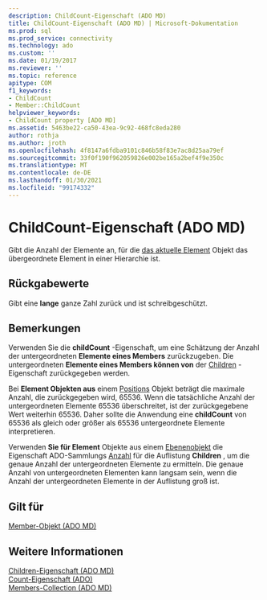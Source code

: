 ```yaml
---
description: ChildCount-Eigenschaft (ADO MD)
title: ChildCount-Eigenschaft (ADO MD) | Microsoft-Dokumentation
ms.prod: sql
ms.prod_service: connectivity
ms.technology: ado
ms.custom: ''
ms.date: 01/19/2017
ms.reviewer: ''
ms.topic: reference
apitype: COM
f1_keywords:
- ChildCount
- Member::ChildCount
helpviewer_keywords:
- ChildCount property [ADO MD]
ms.assetid: 5463be22-ca50-43ea-9c92-468fc8eda280
author: rothja
ms.author: jroth
ms.openlocfilehash: 4f8147a6fdba9101c846b58f83e7ac8d25aa79ef
ms.sourcegitcommit: 33f0f190f962059826e002be165a2bef4f9e350c
ms.translationtype: MT
ms.contentlocale: de-DE
ms.lasthandoff: 01/30/2021
ms.locfileid: "99174332"
---
```

# <a name="childcount-property-ado-md"></a>ChildCount-Eigenschaft (ADO MD)
Gibt die Anzahl der Elemente an, für die [das aktuelle Element](./member-object-ado-md.md) Objekt das übergeordnete Element in einer Hierarchie ist.  
  
## <a name="return-values"></a>Rückgabewerte  
 Gibt eine **lange** ganze Zahl zurück und ist schreibgeschützt.  
  
## <a name="remarks"></a>Bemerkungen  
 Verwenden Sie die **childCount** -Eigenschaft, um eine Schätzung der Anzahl der untergeordneten **Elemente eines Members** zurückzugeben. Die untergeordneten **Elemente eines Members können von** der [Children](./children-property-ado-md.md) -Eigenschaft zurückgegeben werden.  
  
 Bei **Element Objekten aus** einem [Positions](./position-object-ado-md.md) Objekt beträgt die maximale Anzahl, die zurückgegeben wird, 65536. Wenn die tatsächliche Anzahl der untergeordneten Elemente 65536 überschreitet, ist der zurückgegebene Wert weiterhin 65536. Daher sollte die Anwendung eine **childCount** von 65536 als gleich oder größer als 65536 untergeordnete Elemente interpretieren.  
  
 Verwenden **Sie für Element** Objekte aus einem [Ebenenobjekt](./level-object-ado-md.md) die Eigenschaft ADO-Sammlungs [Anzahl](../ado-api/count-property-ado.md) für die Auflistung **Children** , um die genaue Anzahl der untergeordneten Elemente zu ermitteln. Die genaue Anzahl von untergeordneten Elementen kann langsam sein, wenn die Anzahl der untergeordneten Elemente in der Auflistung groß ist.  
  
## <a name="applies-to"></a>Gilt für  
 [Member-Objekt (ADO MD)](./member-object-ado-md.md)  
  
## <a name="see-also"></a>Weitere Informationen  
 [Children-Eigenschaft (ADO MD)](./children-property-ado-md.md)   
 [Count-Eigenschaft (ADO)](../ado-api/count-property-ado.md)   
 [Members-Collection (ADO MD)](./members-collection-ado-md.md)